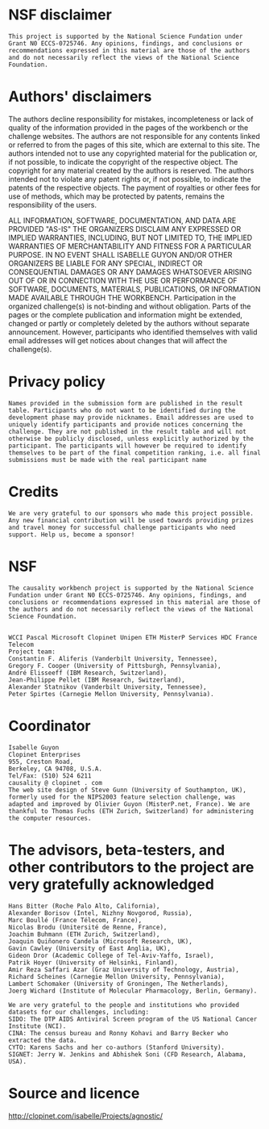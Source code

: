

# NSF disclaimer
    This project is supported by the National Science Fundation under Grant N0 ECCS-0725746. Any opinions, findings, and conclusions or recommendations expressed in this material are those of the authors and do not necessarily reflect the views of the National Science Foundation.

# Authors' disclaimers 
The authors decline responsibility for mistakes, incompleteness or lack of quality of the information provided in the pages of the workbench or the challenge websites. The authors are not responsible for any contents linked or referred to from the pages of this site, which are external to this site. The authors intended not to use any copyrighted material for the publication or, if not possible, to indicate the copyright of the respective object. The copyright for any material created by the authors is reserved. The authors intended not to violate any patent rights or, if not possible, to indicate the patents of the respective objects. The payment of royalties or other fees for use of methods, which may be protected by patents, remains the responsibility of the users.

ALL INFORMATION, SOFTWARE, DOCUMENTATION, AND DATA ARE PROVIDED "AS-IS" THE ORGANIZERS DISCLAIM ANY EXPRESSED OR IMPLIED WARRANTIES, INCLUDING, BUT NOT LIMITED TO, THE IMPLIED WARRANTIES OF MERCHANTABILITY AND FITNESS FOR A PARTICULAR PURPOSE. IN NO EVENT SHALL ISABELLE GUYON AND/OR OTHER ORGANIZERS BE LIABLE FOR ANY SPECIAL, INDIRECT OR CONSEQUENTIAL DAMAGES OR ANY DAMAGES WHATSOEVER ARISING OUT OF OR IN CONNECTION WITH THE USE OR PERFORMANCE OF SOFTWARE, DOCUMENTS, MATERIALS, PUBLICATIONS, OR INFORMATION MADE AVAILABLE THROUGH THE WORKBENCH.
    Participation in the organized challenge(s) is not-binding and without obligation. Parts of the pages or the complete publication and information might be extended, changed or partly or completely deleted by the authors without separate announcement. However, participants who identified themselves with valid email addresses will get notices about changes that will affect the challenge(s).

# Privacy policy

    Names provided in the submission form are published in the result table. Participants who do not want to be identified during the development phase may provide nicknames. Email addresses are used to uniquely identify participants and provide notices concerning the challenge. They are not published in the result table and will not otherwise be publicly disclosed, unless explicitly authorized by the participant. The participants will however be required to identify themselves to be part of the final competition ranking, i.e. all final submissions must be made with the real participant name

# Credits

    We are very grateful to our sponsors who made this project possible. Any new financial contribution will be used towards providing prizes and travel money for successful challenge participants who need support. Help us, become a sponsor!


# NSF
    The causality workbench project is supported by the National Science Fundation under Grant N0 ECCS-0725746. Any opinions, findings, and conclusions or recommendations expressed in this material are those of the authors and do not necessarily reflect the views of the National Science Foundation.


    WCCI Pascal Microsoft Clopinet Unipen ETH MisterP Services HDC France Telecom
    Project team:
    Constantin F. Aliferis (Vanderbilt University, Tennessee),
    Gregory F. Cooper (University of Pittsburgh, Pennsylvania),
    André Elisseeff (IBM Research, Switzerland),
    Jean-Philippe Pellet (IBM Research, Switzerland),
    Alexander Statnikov (Vanderbilt University, Tennessee),
    Peter Spirtes (Carnegie Mellon University, Pennsylvania).

#   Coordinator

    Isabelle Guyon
    Clopinet Enterprises
    955, Creston Road,
    Berkeley, CA 94708, U.S.A.
    Tel/Fax: (510) 524 6211
    causality @ clopinet . com
    The web site design of Steve Gunn (University of Southampton, UK), formerly used for the NIPS2003 feature selection challenge, was adapted and improved by Olivier Guyon (MisterP.net, France). We are thankful to Thomas Fuchs (ETH Zurich, Switzerland) for administering the computer resources.

# The advisors, beta-testers, and other contributors to the project are very gratefully acknowledged
    Hans Bitter (Roche Palo Alto, California),
    Alexander Borisov (Intel, Nizhny Novgorod, Russia),
    Marc Boullé (France Télecom, France),
    Nicolas Brodu (Unitersité de Renne, France),
    Joachim Buhmann (ETH Zurich, Switzerland),
    Joaquin Quiñonero Candela (Microsoft Research, UK),
    Gavin Cawley (University of East Anglia, UK),
    Gideon Dror (Academic College of Tel-Aviv-Yaffo, Israel),
    Patrik Hoyer (University of Helsinki, Finland),
    Amir Reza Saffari Azar (Graz University of Technology, Austria),
    Richard Scheines (Carnegie Mellon University, Pennsylvania),
    Lambert Schomaker (University of Groningen, The Netherlands),
    Joerg Wichard (Institute of Molecular Pharmacology, Berlin, Germany).

    We are very grateful to the people and institutions who provided datasets for our challenges, including:
    SIDO: The DTP AIDS Antiviral Screen program of the US National Cancer Institute (NCI).
    CINA: The census bureau and Ronny Kohavi and Barry Becker who extracted the data.
    CYTO: Karens Sachs and her co-authors (Stanford University).
    SIGNET: Jerry W. Jenkins and Abhishek Soni (CFD Research, Alabama, USA). 


# Source and licence

http://clopinet.com/isabelle/Projects/agnostic/